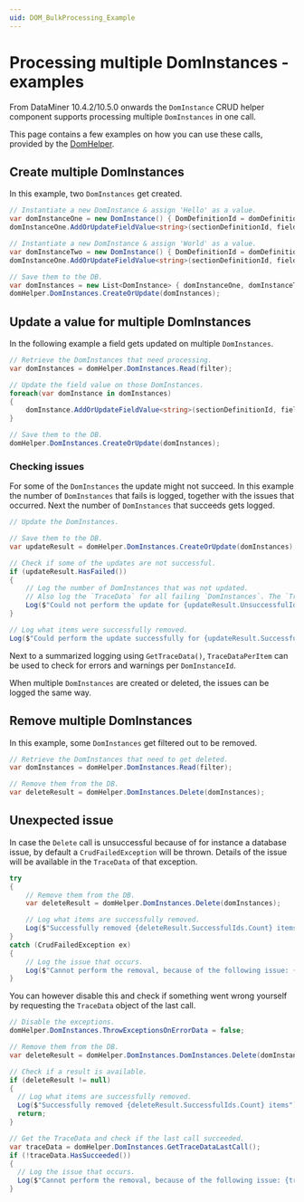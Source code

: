 ```yaml
---
uid: DOM_BulkProcessing_Example
---
```

# Processing multiple DomInstances - examples

From DataMiner 10.4.2/10.5.0 onwards the `DomInstance` CRUD helper component supports processing multiple `DomInstances` in one call.

This page contains a few examples on how you can use these calls, provided by the [DomHelper](xref:DomHelper_class#multiple-instances).

## Create multiple DomInstances

In this example, two `DomInstances` get created.

  ```csharp
  // Instantiate a new DomInstance & assign 'Hello' as a value.
  var domInstanceOne = new DomInstance() { DomDefinitionId = domDefinitionId };
  domInstanceOne.AddOrUpdateFieldValue<string>(sectionDefinitionId, fieldDescriptorId, "Hello");

  // Instantiate a new DomInstance & assign 'World' as a value.
  var domInstanceTwo = new DomInstance() { DomDefinitionId = domDefinitionId };
  domInstanceOne.AddOrUpdateFieldValue<string>(sectionDefinitionId, fieldDescriptorId, "World");

  // Save them to the DB.
  var domInstances = new List<DomInstance> { domInstanceOne, domInstanceTwo };
  domHelper.DomInstances.CreateOrUpdate(domInstances);
  ```

## Update a value for multiple DomInstances

In the following example a field gets updated on multiple `DomInstances`.

  ```csharp
  // Retrieve the DomInstances that need processing.
  var domInstances = domHelper.DomInstances.Read(filter);

  // Update the field value on those DomInstances.
  foreach(var domInstance in domInstances)
  {
      domInstance.AddOrUpdateFieldValue<string>(sectionDefinitionId, fieldDescriptorId, newValue);
  }

  // Save them to the DB.
  domHelper.DomInstances.CreateOrUpdate(domInstances);
  ```

### Checking issues

For some of the `DomInstances` the update might not succeed. In this example the number of `DomInstances` that fails is logged, together with the issues that occurred. Next the number of `DomInstances` that succeeds gets logged.

  ```csharp
  // Update the DomInstances.

  // Save them to the DB.
  var updateResult = domHelper.DomInstances.CreateOrUpdate(domInstances);

  // Check if some of the updates are not successful.
  if (updateResult.HasFailed())
  {
      // Log the number of DomInstances that was not updated.
      // Also log the `TraceData` for all failing `DomInstances`. The `TraceData` contains all errors and warnings.
      Log($"Could not perform the update for {updateResult.UnsuccessfulIds.Count} items: {updateResult.GetTraceData()}");
  }

  // Log what items were successfully removed.
  Log($"Could perform the update successfully for {updateResult.SuccessfulItems.Count} items");
  ```

Next to a summarized logging using `GetTraceData()`, `TraceDataPerItem` can be used to check for errors and warnings per `DomInstanceId`.

When multiple `DomInstances` are created or deleted, the issues can be logged the same way.

## Remove multiple DomInstances

In this example, some `DomInstances` get filtered out to be removed.

  ```csharp
  // Retrieve the DomInstances that need to get deleted.
  var domInstances = domHelper.DomInstances.Read(filter);

  // Remove them from the DB.
  var deleteResult = domHelper.DomInstances.Delete(domInstances);
  ```

## Unexpected issue

In case the `Delete` call is unsuccessful because of for instance a database issue, by default a `CrudFailedException` will be thrown. Details of the issue will be available in the `TraceData` of that exception.

  ```csharp
  try
  {
      // Remove them from the DB.
      var deleteResult = domHelper.DomInstances.Delete(domInstances);

      // Log what items are successfully removed.
      Log($"Successfully removed {deleteResult.SuccessfulIds.Count} items");
  }
  catch (CrudFailedException ex)
  {
      // Log the issue that occurs.
      Log($"Cannot perform the removal, because of the following issue: {ex.TraceData}");
  }
  ```

You can however disable this and check if something went wrong yourself by requesting the `TraceData` object of the last call.

  ```csharp
  // Disable the exceptions.
  domHelper.DomInstances.ThrowExceptionsOnErrorData = false;

  // Remove them from the DB.
  var deleteResult = domHelper.DomInstances.DomInstances.Delete(domInstances);

  // Check if a result is available.
  if (deleteResult != null)
  {
    // Log what items are successfully removed.
    Log($"Successfully removed {deleteResult.SuccessfulIds.Count} items");
    return;
  }
  
  // Get the TraceData and check if the last call succeeded.
  var traceData = domHelper.DomInstances.GetTraceDataLastCall();
  if (!traceData.HasSucceeded())
  {
    // Log the issue that occurs.
    Log($"Cannot perform the removal, because of the following issue: {traceData}");
  }
  ```
